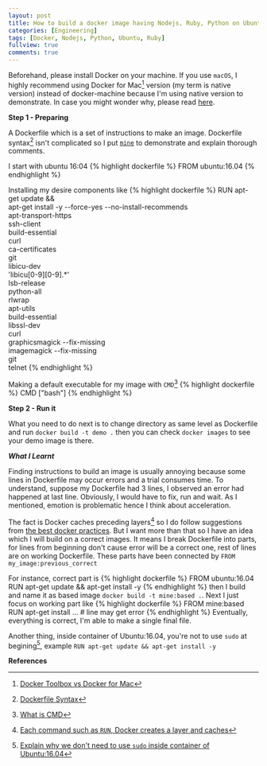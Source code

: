 ```yaml
---
layout: post
title: How to build a docker image having Nodejs, Ruby, Python on Ubuntu:16.04
categories: [Engineering]
tags: [Docker, Nodejs, Python, Ubuntu, Ruby]
fullview: true
comments: true
---
```

Beforehand, please install Docker on your machine. If you use `macOS`, I highly recommend using Docker for Mac[^native] version (my term is native version) instead of docker-machine because I'm using native version to demonstrate. In case you might wonder why, please read [here](https://www.quora.com/I-am-confused-by-Docker-Toolbox-and-Docker-for-Mac-what-exactly-the-difference-between-them).

**Step 1 - Preparing**

A Dockerfile which is a set of instructions to make an image. Dockerfile syntax[^syntax] isn't complicated so I put [`mine`](https://gist.github.com/dongchirua/657447d1d3174b653373f9aa55977483) to demonstrate and explain thorough comments.

I start with ubuntu 16:04
{% highlight dockerfile %}
FROM ubuntu:16.04
{% endhighlight %}

Installing my desire components like
{% highlight dockerfile %}
RUN apt-get update && \
    apt-get install -y --force-yes --no-install-recommends\
    apt-transport-https \
    ssh-client \
    build-essential \
    curl \
    ca-certificates \
    git \
    libicu-dev \
    'libicu[0-9][0-9].*' \
    lsb-release \
    python-all \
    rlwrap \
    apt-utils \
    build-essential \
    libssl-dev \
    curl \
    graphicsmagick --fix-missing \
    imagemagick --fix-missing \
    git \
    telnet
{% endhighlight %}

Making a default executable for my image with `CMD`[^whyCMD]
{% highlight dockerfile %}
CMD ["bash"]
{% endhighlight %}

**Step 2 - Run it**

What you need to do next is to change directory as same level as Dockerfile and run `docker build -t demo .` then you can check `docker images` to see your demo image is there.

***What I Learnt***

Finding instructions to build an image is usually annoying because some lines in Dockerfile may occur errors and a trial consumes time. To understand, suppose my Dockerfile had 3 lines, I observed an error had happened at last line. Obviously, I would have to fix, run and wait. As I mentioned, emotion is problematic hence I think about acceleration.

The fact is Docker caches preceding layers[^layer] so I do follow suggestions from [the best docker practices](https://docs.docker.com/engine/userguide/eng-image/dockerfile_best-practices). But I want more than that so I have an idea which I will build on a correct images. It means I break Dockerfile into parts, for lines from beginning don't cause error will be a correct one, rest of lines are on working Dockerfile. These parts have been connected by `FROM my_image:previous_correct`

For instance, correct part is
{% highlight dockerfile %}
FROM ubuntu:16.04
RUN apt-get update && apt-get install -y
{% endhighlight %}
then I build and name it as based image `docker build -t mine:based .`. Next I just focus on working part like
{% highlight dockerfile %}
FROM mine:based
RUN apt-get install ... # line may get error
{% endhighlight %}
Eventually, everything is correct, I'm able to make a single final file.

Another thing, inside container of Ubuntu:16.04, you're not to use `sudo` at begining[^why], example `RUN apt-get update && apt-get install -y`

**References**

[^native]: [Docker Toolbox vs Docker for Mac](https://docs.docker.com/docker-for-mac/docker-toolbox/)
[^syntax]: [Dockerfile Syntax](https://docs.docker.com/engine/reference/builder/)
[^whyCMD]: [What is CMD](https://www.ctl.io/developers/blog/post/dockerfile-entrypoint-vs-cmd/)
[^layer]: [Each command such as `RUN`, Docker creates a layer and caches](http://stackoverflow.com/questions/31222377/what-are-docker-image-layers)
[^why]: [Explain why we don't need to use `sudo` inside container of Ubuntu:16.04](https://github.com/tianon/docker-brew-ubuntu-core/issues/48)
